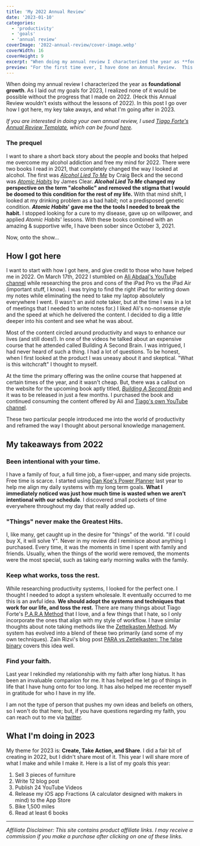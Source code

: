 ```yaml
---
title: 'My 2022 Annual Review'
date: '2023-01-10'
categories:
  - 'productivity'
  - 'goals'
  - 'annual review'
coverImage: '2022-annual-review/cover-image.webp'
coverWidth: 16
coverHeight: 9
excerpt: "When doing my annual review I characterized the year as **foundational growth**.  As I laid out my goals for 2023, I realized none of it would be possible without the progress that I made on 2022.  (Heck this Annual Review wouldn't exists without the lessons of 2022).  In this post I go over how I got here, my key take aways, and what I'm going after in 2023."
preview: "For the first time ever, I have done an Annual Review.  This is the story of how I got here, what key lessons I learned from 2022, and what I am going after in 2023"
---
```


When doing my annual review I characterized the year as **foundational growth**.  As I laid out my goals for 2023, I realized none of it would be possible without the progress that I made on 2022.  (Heck this Annual Review wouldn't exists without the lessons of 2022).  In this post I go over how I got here, my key take aways, and what I'm going after in 2023.

*If you are interested in doing your own annual review, I used [Tiago Forte's Annual Review Template](https://twitter.com/fortelabs/status/1474450845164969988?s=20), which can be found [here](https://docs.google.com/document/d/17RyH8D-bD7ittdgRoOc2oeQx7fRY6w8yVv0bTY5UEwU/edit).*

### The prequel

I want to share a short back story about the people and books that helped me overcome my alcohol addiction and free my mind for 2022.  There were two books I read in 2021, that completely changed the way I looked at alcohol.  The first was *[Alcohol Lied To Me](https://amzn.to/3GVkVzO)* by Craig Beck and the second was *[Atomic Habits](https://amzn.to/3GVjsKa)* by James Clear.  ***Alcohol Lied To Me* changed my perspective on the term "alcoholic" and removed the stigma that I would be doomed to this condition for the rest of my life.**  With that mind shift, I looked at my drinking problem as a bad habit; not a predisposed genetic condition.  ***Atomic Habits*' gave me the the tools I needed to break the habit.**  I stopped looking for a cure to my disease, gave up on willpower, and applied *Atomic Habits*' lessons.  With these books combined with an amazing & supportive wife, I have been sober since October 3, 2021.

Now, onto the show...



## How I got here

I want to start with how I got here, and give credit to those who have helped me in 2022.  On March 17th, 2022 I stumbled on [Ali Abdaal's YouTube channel](https://www.youtube.com/@aliabdaal) while researching the pros and cons of the iPad Pro vs the iPad Air (important stuff, I know).  I was trying to find the right iPad for writing down my notes while eliminating the need to take my laptop absolutely everywhere I went.  (I wasn't an avid note taker, but at the time I was in a lot of meetings that I needed to write notes for.)  I liked Ali's no-nonsense style and the speed at which he delivered the content.  I decided to dig a little deeper into his content and see what he was about.

Most of the content circled around productivity and ways to enhance our lives (and still does!).  In one of the videos he talked about an expensive course that he attended called Building A Second Brain.  I was intrigued,  I had never heard of such a thing.  I had a lot of questions.  To be honest, when I first looked at the product I was uneasy about it and skeptical.  "What is this witchcraft" I thought to myself.  

At the time the primary offering was the online course that happened at certain times of the year, and it wasn't cheap.  But, there was a callout on the website for the upcoming book aptly titled, *[Building A Second Brain](https://amzn.to/3CDktnl)* and it was to be released in just a few months.  I purchased the book and continued consuming the content offered by Ali and [Tiago's own YouTube channel](https://www.youtube.com/@TiagoForte).

These two particular people introduced me into the world of productivity and reframed the way I thought about personal knowledge management.



## My takeaways from 2022

### Been intentional with your time.

I have a family of four, a full time job, a fixer-upper, and many side projects.  Free time is scarce.  I started using [Dan Koe's Power Planner](https://shop.thedankoe.com/planner?r_done=1) last year to help me align my daily systems with my long term goals.    **What I immediately noticed was just how much time is wasted when we aren't intentional with our schedule**.  I discovered small pockets of time everywhere throughout my day that really added up.

### "Things" never make the Greatest Hits.

I, like many, get caught up in the desire for "things" of the world.  "If I could buy X, it will solve Y".  Never in my review did I reminisce about anything I purchased.  Every time, it was the moments in time I spent with family and friends.  Usually, when the things of the world were removed, the moments were the most special, such as taking early morning walks with the family.

### Keep what works, toss the rest.

While researching productivity systems, I looked for the perfect one.  I thought I needed to adopt a system wholesale.  It eventually occurred to me this is an awful idea.  **We should adopt the systems and techniques that work for our life, and toss the rest.**  There are many things about Tiago Forte's [P.A.R.A Method](https://fortelabs.com/blog/para/) that I love, and a few things that I hate, so I only incorporate the ones that align with my style of workflow.  I have similar thoughts about note taking methods like the [Zettelkasten Method](https://zettelkasten.de/posts/overview/).  My system has evolved into a blend of these two primarily (and some of my own techniques).  Zain Rizvi's blog post [PARA vs Zettelkasten: The false binary](https://www.zainrizvi.io/blog/para-vs-zettelkasten-the-false-binary/) covers this idea well.

### Find your faith.

Last year I rekindled my relationship with my faith after long hiatus.  It has been an invaluable companion for me.  It has helped me let go of things in life that I have hung onto for too long.  It has also helped me recenter myself in gratitude for who I have in my life.

I am not the type of person that pushes my own ideas and beliefs on others, so I won't do that here; but, if you have questions regarding my faith, you can reach out to me via [twitter](https://twitter.com/jordancalhoun).



## What I'm doing in 2023

My theme for 2023 is: **Create, Take Action, and Share**.  I did a fair bit of creating in 2022, but I didn't share most of it.  This year I will share more of what I make and while I make it.  Here is a list of my goals this year:

1. Sell 3 pieces of furniture
2. Write 12 blog post
3. Publish 24 YouTube Videos
4. Release my iOS app Fractions (A calculator designed with makers in mind) to the App Store
5. Bike 1,500 miles
6. Read at least 6 books



---

*Affiliate Disclaimer: This site contains product affiliate links. I may receive a commission if you make a purchase after clicking on one of these links.*
